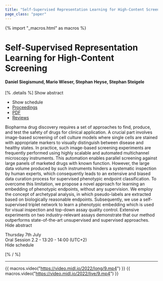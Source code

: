 ```yaml
---
title: "Self-Supervised Representation Learning for High-Content Screening"
page_class: "paper"
---
```


{% import "_macros.html" as macros %}

# Self-Supervised Representation Learning for High-Content Screening

#### Daniel Siegismund, Mario Wieser, Stephan Heyse, Stephan Steigele

[% .details %]
<a class="toggle_visibility" data-selector=".abstract" data-level="3">Show abstract</a>
- <a class="toggle_visibility" data-selector=".schedule" data-level="3">Show schedule</a>
- <a href="">Proceedings</a>
- <a href="https://openreview.net/pdf?id=XIofcluPNu">PDF</a>
- <a href="https://openreview.net/forum?id=XIofcluPNu">Reviews</a>

<p>
    <span class="abstract">
        Biopharma drug discovery requires a set of approaches to find, produce, and test the safety of drugs for clinical application. A crucial part involves image-based screening of cell culture models where single cells are stained with appropriate markers to visually distinguish between disease and healthy states. In practice, such image-based screening experiments are frequently performed using highly scalable and automated multichannel microscopy instruments. This automation enables parallel screening against large panels of marketed drugs with known function. However, the large data volume produced by such instruments hinders a systematic inspection by human experts, which consequently leads to an extensive and biased data curation process for supervised phenotypic endpoint classification. To overcome this limitation, we propose a novel approach for learning an embedding of phenotypic endpoints, without any supervision. We employ the concept of archetypal analysis, in which pseudo-labels are extracted based on biologically reasonable endpoints. Subsequently, we use a self-supervised triplet network to learn a phenotypic embedding which is used for visual inspection and top-down assay quality control. Extensive experiments on two industry-relevant assays demonstrate that our method outperforms state-of-the-art unsupervised and supervised approaches.
        <br>
        <span class="actions"><a class="toggle_visibility" data-level="2">Hide abstract</a></span>
    </span>
</p>

<p>
    <span class="schedule">
        Thursday 7th July<br>Oral Session 2.2 - 13:20 - 14:00 (UTC+2)
        <br>
        <span class="actions"><a class="toggle_visibility" data-level="2">Hide schedule</a></span>
    </span>
</p>

[% / %]


---

{{ macros.video("https://video.midl.io/2022/long/9.mp4") }}
{{ macros.video("https://video.midl.io/2022/live/9.mp4") }}